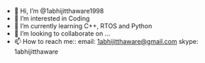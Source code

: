 - 👋 Hi, I’m @1abhijitthaware1998
- 👀 I’m interested in Coding
- 🌱 I’m currently learning C++, RTOS and Python
- 💞️ I’m looking to collaborate on ...
- 📫 How to reach me::  email: 1abhijitthaware@gmail.com 
                         skype: 1abhijitthaware

<!---
1abhijitthaware1998/1abhijitthaware1998 is a ✨ special ✨ repository because its `README.md` (this file) appears on your GitHub profile.
You can click the Preview link to take a look at your changes.
--->
